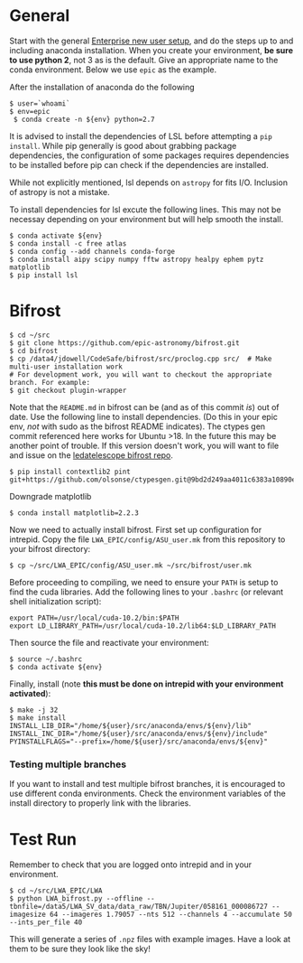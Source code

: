 # General

Start with the general [Enterprise new user setup](https://docs.google.com/document/d/1DOoiYEZd15KMw4KNSIkaGnph2aARI4n77cEuQHiOJqs/edit), and do the steps up to and including anaconda installation. When you create your environment, **be sure to use python 2**, not 3 as is the default. Give an appropriate name to the conda environment. Below we use `epic` as the example.


After the installation of anaconda do the following
```
$ user=`whoami`
$ env=epic
 $ conda create -n ${env} python=2.7
```
It is advised to install the dependencies of LSL before attempting a `pip install`. While pip generally is good about grabbing package dependencies, the configuration of some packages requires dependencies to be installed before pip can check if the dependencies are installed.

While not explicitly mentioned, lsl depends on `astropy` for fits I/O. Inclusion of astropy is not a mistake.

To install dependencies for lsl excute the following lines. This may not be necessay depending on your environment but will help smooth the install.
```
$ conda activate ${env}
$ conda install -c free atlas
$ conda config --add channels conda-forge
$ conda install aipy scipy numpy fftw astropy healpy ephem pytz matplotlib
$ pip install lsl
```

# Bifrost
```
$ cd ~/src
$ git clone https://github.com/epic-astronomy/bifrost.git
$ cd bifrost
$ cp /data4/jdowell/CodeSafe/bifrost/src/proclog.cpp src/  # Make multi-user installation work
# For development work, you will want to checkout the appropriate branch. For example:
$ git checkout plugin-wrapper
```

Note that the `README.md` in bifrost can be (and as of this commit *is*) out of date. Use the following line to install dependencies. (Do this in your epic env, *not* with sudo as the bifrost README indicates). The ctypes gen commit referenced here works for Ubuntu >18. In the future this may be another point of trouble. If this version doesn't work, you will want to file and issue on the [ledatelescope bifrost repo](https://github.com/ledatelescope/bifrost/issues).
```
$ pip install contextlib2 pint git+https://github.com/olsonse/ctypesgen.git@9bd2d249aa4011c6383a10890ec6f203d7b7990f
```

Downgrade matplotlib
```
$ conda install matplotlib=2.2.3
```

Now we need to actually install bifrost. First set up configuration for intrepid. Copy the file `LWA_EPIC/config/ASU_user.mk` from this repository to your bifrost directory:
```
$ cp ~/src/LWA_EPIC/config/ASU_user.mk ~/src/bifrost/user.mk
```

Before proceeding to compiling, we need to ensure your `PATH` is setup to find the cuda libraries. Add the following lines to your `.bashrc` (or relevant shell initialization script):
```
export PATH=/usr/local/cuda-10.2/bin:$PATH
export LD_LIBRARY_PATH=/usr/local/cuda-10.2/lib64:$LD_LIBRARY_PATH
```
Then source the file and reactivate your environment:
```
$ source ~/.bashrc
$ conda activate ${env}
```

Finally, install (note **this must be done on intrepid with your environment activated**):
```
$ make -j 32
$ make install INSTALL_LIB_DIR="/home/${user}/src/anaconda/envs/${env}/lib" INSTALL_INC_DIR="/home/${user}/src/anaconda/envs/${env}/include" PYINSTALLFLAGS="--prefix=/home/${user}/src/anaconda/envs/${env}"
```

### Testing multiple branches
If you want to install and test multiple bifrost branches, it is encouraged to use different conda environments. Check the environment variables of the install directory to properly link with the libraries.

# Test Run
Remember to check that you are logged onto intrepid and in your environment.
```
$ cd ~/src/LWA_EPIC/LWA
$ python LWA_bifrost.py --offline --tbnfile=/data5/LWA_SV_data/data_raw/TBN/Jupiter/058161_000086727 --imagesize 64 --imageres 1.79057 --nts 512 --channels 4 --accumulate 50 --ints_per_file 40
```
This will generate a series of `.npz` files with example images. Have a look at them
to be sure they look like the sky!
